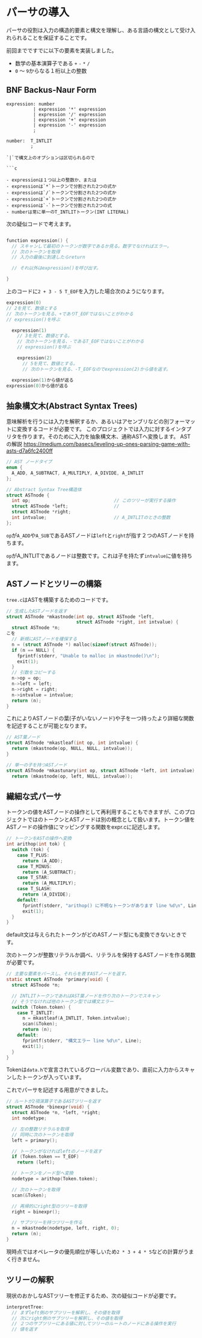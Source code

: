 # パーサの導入

パーサの役割は入力の構造的要素と構文を理解し、ある言語の構文として受け入れられることを保証することです。

前回までですでに以下の要素を実装しました。

- 数学の基本演算子である `+` `-` `*` `/`
- `0` 〜 `9`からなる１桁以上の整数

## BNF Backus-Naur Form

```c:BNF
expression: number
          | expression '*' expression
          | expression '/' expression
          | expression '+' expression
          | expression '-' expression
          ;

number:  T_INTLIT
         ;

`|`で構文上のオプションは区切られるので

```c

- expressionは１つ以上の整数か、または
- expressionは`*`トークンで分割された2つの式か
- expressionは`/`トークンで分割された2つの式か
- expressionは`+`トークンで分割された2つの式か
- expressionは`-`トークンで分割された2つの式
- numberは常に単一のT_INTLITトークン(INT LITERAL)

```

次の疑似コードで考えます。

```c

function expression() {
  // スキャンして最初のトークンが数字であるか見る。数字でなければエラー。
  // 次のトークンを取得
  // 入力の最後に到達したらreturn

  // それ以外はexpression()を呼び出す。

}

```

上のコードに`2 + 3 - 5 T_EOF`を入力した場合次のようになります。

```c
expression(0)
// 2を見て、数値とする
// 次のトークンを見る、+でありT_EOFではないことがわかる
// expression()を呼ぶ

  expression(1)
    // 3を見て、数値とする。
    // 次のトークンを見る、-であるT_EOFではないことがわかる
    // expression()を呼ぶ

    expression(2)
      // 5を見て、数値とする。
      // 次のトークンを見る、-T_EOFなのでexpression(2)から値を返す。

  expression(1)から値が返る
expression(0)から値が返る

```

## 抽象構文木(Abstract Syntax Trees)

意味解析を行うには入力を解釈するか、あるいはアセンブリなどの別フォーマットに変換するコードが必要です。
このプロジェクトでは入力に対するインタプリタを作ります。そのために入力を抽象構文木、通称ASTへ変換します。
ASTの解説
<https://medium.com/basecs/leveling-up-ones-parsing-game-with-asts-d7a6fc2400ff>

```c
// AST ノードタイプ
enum {
  A_ADD, A_SUBTRACT, A_MULTIPLY, A_DIVIDE, A_INTLIT
};

// Abstract Syntax Tree構造体
struct ASTnode {
  int op;                               // このツリーが実行する操作
  struct ASTnode *left;                 //
  struct ASTnode *right;
  int intvalue;                         // A_INTLITのときの整数
};
```

`op`が`A_ADD`や`A_SUB`であるASTノードは`left`と`right`が指す２つのASTノードを持ちます。

`op`がA_INTLITであるノードは整数です。これは子を持たず`intvalue`に値を持ちます。

## ASTノードとツリーの構築

`tree.c`はASTを構築するためのコードです。

```c
// 生成したASTノードを返す
struct ASTnode *mkastnode(int op, struct ASTnode *left,
                          struct ASTnode *right, int intvalue) {
  struct ASTnode *n;
こを
  // 新規にASTノードを確保する
  n = (struct ASTnode *) malloc(sizeof(struct ASTnode));
  if (n == NULL) {
    fprintf(stderr, "Unable to malloc in mkastnode()\n");
    exit(1);
  }
  // 引数をコピーする
  n->op = op;
  n->left = left;
  n->right = right;
  n->intvalue = intvalue;
  return (n);
}
```

これによりASTノードの葉(子がいないノード)や子を一つ持ったより詳細な関数を記述することが可能となります。

```c
// AST葉ノード
struct ASTnode *mkastleaf(int op, int intvalue) {
  return (mkastnode(op, NULL, NULL, intvalue));
}

// 単一の子を持つASTノード
struct ASTnode *mkastunary(int op, struct ASTnode *left, int intvalue) {
  return (mkastnode(op, left, NULL, intvalue));
```

## 繊細な式パーサ

トークンの値をASTノードの操作として再利用することもできますが、このプロジェクトではのトークンとASTノードは別の概念として扱います。トークン値をASTノードの操作値にマッピングする関数をexpr.cに記述します。

```c
// トークンをASTの操作へ変換
int arithop(int tok) {
  switch (tok) {
    case T_PLUS:
      return (A_ADD);
    case T_MINUS:
      return (A_SUBTRACT);
    case T_STAR:
      return (A_MULTIPLY);
    case T_SLASH:
      return (A_DIVIDE);
    default:
      fprintf(stderr, "arithop() に不明なトークンがあります line %d\n", Line);
      exit(1);
  }
}

```

default文は与えられたトークンがどのASTノード型にも変換できないときです。

次のトークンが整数リテラルか調べ、リテラルを保持するASTノードを作る関数が必要です。

```c
// 主要な要素をパースし、それらを表すASTノードを返す。
static struct ASTnode *primary(void) {
  struct ASTnode *n;

  // INTLITトークンであればAST葉ノードを作り次のトークンでスキャン
  // そうでなければ他のトークン型では構文エラー
  switch (Token.token) {
    case T_INTLIT:
      n = mkastleaf(A_INTLIT, Token.intvalue);
      scan(&Token);
      return (n);
    default:
      fprintf(stderr, "構文エラー line %d\n", Line);
      exit(1);
  }
}
```

Tokenは`data.h`で宣言されているグローバル変数であり、直前に入力からスキャンしたトークンが入っています。

これでパーサを記述する用意ができました。

```c
// ルートが2項演算子であるASTツリーを返す
struct ASTnode *binexpr(void) {
  struct ASTnode *n, *left, *right;
  int nodetype;

  // 左の整数リテラルを取得
  // 同時に次のトークンを取得
  left = primary();

  // トークンがなければleftのノードを返す
  if (Token.token == T_EOF)
    return (left);

  // トークンをノード型へ変換
  nodetype = arithop(Token.token);

  // 次のトークンを取得
  scan(&Token);

  // 再帰的にright型のツリーを取得
  right = binexpr();

  // サブツリーを持つツリーを作る
  n = mkastnode(nodetype, left, right, 0);
  return (n);
}
```

現時点ではオペレータの優先順位が等しいため`2 * 3 + 4 * 5`などの計算がうまく行きません。

## ツリーの解釈

現状のおかしなASTツリーを修正するため、次の疑似コードが必要です。

```c
interpretTree:
  // まずleft側のサブツリーを解釈し、その値を取得
  // 次にright側のサブツリーを解釈し、その値を取得
  // ２つのサブツリーにある値に対してツリーのルートのノードにある操作を実行
  // 値を返す
```
